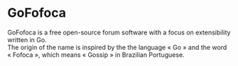 # GoFofoca

GoFofoca is a free open-source forum software with a focus on extensibility written in Go.   
The origin of the name is inspired by the the language « Go » and the word « Fofoca », which means « Gossip » in Brazilian Portuguese.
